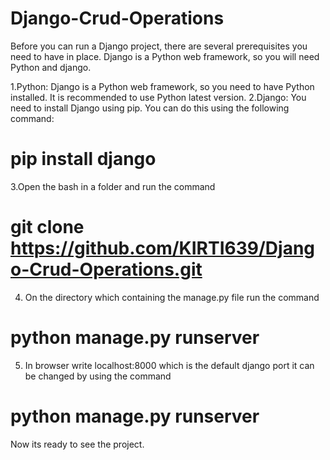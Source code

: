 # Django-Crud-Operations
Before you can run a Django project, there are several prerequisites you need to have in place. Django is a Python web framework, so you will need Python and django. 

1.Python: Django is a Python web framework, so you need to have Python installed. It is recommended to use Python latest version.
2.Django: You need to install Django using pip. You can do this using the following command:
  # pip install django
3.Open the bash in a folder and run the command 
 # git clone https://github.com/KIRTI639/Django-Crud-Operations.git
4. On the directory which containing the manage.py file run the command
 # python manage.py runserver
5. In browser write localhost:8000 which is the default django port it can be changed by using the command
 # python manage.py runserver <write here any port number>
 Now its ready to see the project.
 

